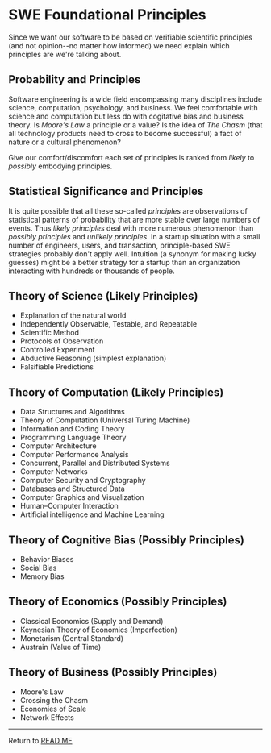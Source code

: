 # SWE Foundational Principles

Since we want our software to be based on verifiable scientific principles (and not opinion--no matter how informed) we need explain which principles are we're talking about.

## Probability and Principles

Software engineering is a wide field encompassing many disciplines include science, computation, psychology, and business. We feel comfortable with science and computation but less do with cogitative bias and business theory. Is _Moore's Law_ a principle or a value? Is the idea of _The Chasm_ (that all technology products need to cross to become successful) a fact of nature or a cultural phenomenon?

Give our comfort/discomfort each set of principles is ranked from _likely_ to _possibly_ embodying principles.

## Statistical Significance and Principles

It is quite possible that all these so-called _principles_ are observations of statistical patterns of probability that are more stable over large numbers of events. Thus _likely principles_ deal with more numerous phenomenon than _possibly principles_ and _unlikely principles_. In a startup situation with a small number of engineers, users, and transaction, principle-based SWE strategies probably don't apply well. Intuition (a synonym for making lucky guesses) might be a better strategy for a startup than an organization interacting with hundreds or thousands of people.

## Theory of Science (Likely Principles)

- Explanation of the natural world
- Independently Observable, Testable, and Repeatable
- Scientific Method
- Protocols of Observation
- Controlled Experiment
- Abductive Reasoning (simplest explanation)
- Falsifiable Predictions

## Theory of Computation (Likely Principles)

- Data Structures and Algorithms
- Theory of Computation (Universal Turing Machine)
- Information and Coding Theory
- Programming Language Theory
- Computer Architecture
- Computer Performance Analysis
- Concurrent, Parallel and Distributed Systems
- Computer Networks
- Computer Security and Cryptography
- Databases and Structured Data
- Computer Graphics and Visualization
- Human–Computer Interaction
- Artificial intelligence and Machine Learning

## Theory of Cognitive Bias (Possibly Principles)

- Behavior Biases
- Social Bias
- Memory Bias

## Theory of Economics (Possibly Principles)

- Classical Economics (Supply and Demand)
- Keynesian Theory of Economics (Imperfection)
- Monetarism (Central Standard)
- Austrain (Value of Time)


## Theory of Business (Possibly Principles)

- Moore's Law
- Crossing the Chasm
- Economies of Scale
- Network Effects

---

Return to [READ ME](../README.md)
